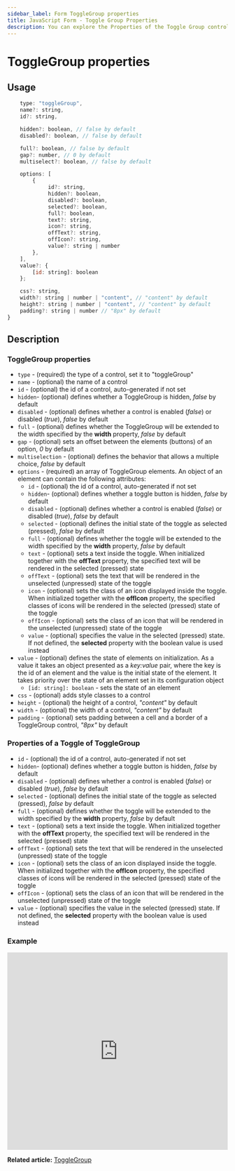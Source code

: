 ```yaml
---
sidebar_label: Form ToggleGroup properties
title: JavaScript Form - Toggle Group Properties 
description: You can explore the Properties of the Toggle Group control of Form in the documentation of the DHTMLX JavaScript UI library. Browse developer guides and API reference, try out code examples and live demos, and download a free 30-day evaluation version of DHTMLX Suite.
---
```


# ToggleGroup properties

## Usage

```javascript
    type: "toggleGroup",
    name?: string,
    id?: string,

    hidden?: boolean, // false by default
    disabled?: boolean, // false by default

    full?: boolean, // false by default
    gap?: number, // 0 by default
    multiselect?: boolean, // false by default

    options: [
        {
             id?: string,
             hidden?: boolean,
             disabled?: boolean,
             selected?: boolean,
             full?: boolean,
             text?: string,
             icon?: string,
             offText?: string,
             offIcon?: string,
             value?: string | number
        },
    ],
    value?: {
        [id: string]: boolean
    };

    css?: string,
    width?: string | number | "content", // "content" by default
    height?: string | number | "content", // "content" by default
    padding?: string | number // "8px" by default
}
```

## Description

### ToggleGroup properties

- `type` - (required) the type of a control, set it to "toggleGroup"
- `name` - (optional) the name of a control
- `id` - (optional) the id of a control, auto-generated if not set
- `hidden`- (optional) defines whether a ToggleGroup is hidden, *false* by default
- `disabled` - (optional) defines whether a control is enabled (*false*) or disabled (*true*), *false* by default
- `full` - (optional) defines whether the ToggleGroup will be extended to the width specified by the **width** property, *false* by default
- `gap` - (optional) sets an offset between the elements (buttons) of an option, *0* by default
- `multiselection` - (optional) defines the behavior that allows a multiple choice, *false* by default
- `options` - (required) an array of ToggleGroup elements. An object of an element can contain the following attributes:
	- `id` - (optional) the id of a control, auto-generated if not set
	- `hidden`- (optional) defines whether a toggle button is hidden, *false* by default
	- `disabled` - (optional) defines whether a control is enabled (*false*) or disabled (*true*), *false* by default
	- `selected` - (optional) defines the initial state of the toggle as selected (pressed), *false* by default
	- `full` - (optional) defines whether the toggle will be extended to the width specified by the **width** property, *false* by default
	- `text` - (optional) sets a text inside the toggle. When initialized together with the **offText** property, the specified text will be rendered in the selected (pressed) state
	- `offText` - (optional) sets the text that will be rendered in the unselected (unpressed) state of the toggle
	- `icon` - (optional) sets the class of an icon displayed inside the toggle. When initialized together with the **offIcon** property, the specified classes of icons will be rendered in the selected (pressed) state of the toggle
	- `offIcon` - (optional) sets the class of an icon that will be rendered in the unselected (unpressed) state of the toggle
	- `value` - (optional) specifies the value in the selected (pressed) state. If not defined, the **selected** property with the boolean value is used instead
- `value` - (optional) defines the state of elements on initialization. As a value it takes an object presented as a *key:value* pair, where the key is the id of an element and the value is the initial state of the element. It takes priority over the state of an element set in its configuration object
	- `[id: string]: boolean` - sets the state of an element
- `css` - (optional) adds style classes to a control
- `height` - (optional) the height of a control, *"content"* by default
- `width` - (optional) the width of a control, *"content"* by default
- `padding` - (optional) sets padding between a cell and a border of a ToggleGroup control, *"8px"* by default

### Properties of a Toggle of ToggleGroup

- `id` - (optional) the id of a control, auto-generated if not set
- `hidden`- (optional) defines whether a toggle button is hidden, *false* by default
- `disabled` - (optional) defines whether a control is enabled (*false*) or disabled (*true*), *false* by default
- `selected` - (optional) defines the initial state of the toggle as selected (pressed), *false* by default
- `full` - (optional) defines whether the toggle will be extended to the width specified by the **width** property, *false* by default
- `text` - (optional) sets a text inside the toggle. When initialized together with the **offText** property, the specified text will be rendered in the selected (pressed) state
- `offText` - (optional) sets the text that will be rendered in the unselected (unpressed) state of the toggle
- `icon` - (optional) sets the class of an icon displayed inside the toggle. When initialized together with the **offIcon** property, the specified classes of icons will be rendered in the selected (pressed) state of the toggle
- `offIcon` - (optional) sets the class of an icon that will be rendered in the unselected (unpressed) state of the toggle
- `value` - (optional) specifies the value in the selected (pressed) state. If not defined, the **selected** property with the boolean value is used instead

### Example

<iframe src="https://snippet.dhtmlx.com/yqi21ykr?mode=js" frameborder="0" class="snippet_iframe" width="100%" height="450"></iframe>

**Related article:** [ToggleGroup](form/togglegroup.md)

